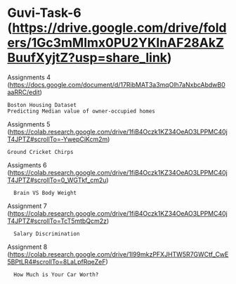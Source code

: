 # Guvi-Task-6 (https://drive.google.com/drive/folders/1Gc3mMlmx0PU2YKlnAF28AkZBuufXyjtZ?usp=share_link)
  Assignments 4 (https://docs.google.com/document/d/17RibMAT3a3mqOlh7aNxbcAbdwB0aaRRC/edit)
  
    Boston Housing Dataset
    Predicting Median value of owner-occupied homes

  Assignments 5 (https://colab.research.google.com/drive/1fiB4Oczk1KZ34OeAO3LPPMC40jT4JPTZ#scrollTo=-YwepCiKcm2m)
  
    Ground Cricket Chirps
    
  Assigments 6 (https://colab.research.google.com/drive/1fiB4Oczk1KZ34OeAO3LPPMC40jT4JPTZ#scrollTo=0_WGTkf_cm2u)
      
      Brain VS Body Weight
      
  Assignment 7 (https://colab.research.google.com/drive/1fiB4Oczk1KZ34OeAO3LPPMC40jT4JPTZ#scrollTo=TcT5mtbQcm2z)
  
      Salary Discrimination
      
  Assignment 8 (https://colab.research.google.com/drive/1I99mkzPFXJHTW5R7GWCtf_CwE5BPtLR4#scrollTo=8LaLpfRqeZeF)
  
      How Much is Your Car Worth?
      
